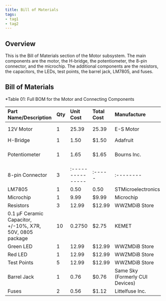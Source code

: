 ```yaml
---
title: Bill of Materials
tags:
- tag1
- tag2
---
```


## Overview
This is the Bill of Materials section of the Motor subsystem. The main components are the motor, the H-bridge, the potentiometer, the 8-pin connector, and the microchip. The additional components are the resistors, the capacitors, the LEDs, test points, the barrel jack, LM7805, and fuses.

## Bill of Materials

*Table 01: Full BOM for the Motor and Connecting Components

| **Part Name/Description** | **Qty** | **Unit Cost** | **Total Cost** | **Manufacture** | **Manufacturer #** | **Vendor Link** |**Datasheet Link** | **Schematic Reference Designators** |
|:--------------------|:----|:---------------|:-----|:--------|:-----|:-----|:----|:-----|
|12V Motor| 1 |25.39|$25.39$|E-S Motor|5840WG-555PM-590 12V|https://www.robotshop.com/products/e-s-motor-high-torque-12v-dc-worm-gear-motor-15-rpm?qd=3081407f1db71f0fec5903ffe304727d|https://cdn.robotshop.com/rbm/a00a7635-653b-4220-aac9-b0c23c5c5e2c/8/8dfd4a0b-e136-4eb4-92df-334ddc4db4db/d8100fa8_5840wg-555pm-worm-gear-motor.pdf| Motor_IRS1 |
|H-Bridge| 1 |1.50|$1.50|Adafruit|4489|https://www.adafruit.com/product/4489|:----| H-Bridge_IRS1 |
|Potentiometer| 1 | 1.65 | $1.65 | Bourns Inc. | PTA3043-2010CIB104 | https://www.digikey.com/en/products/detail/bourns-inc/PTA3043-2010CIB104/3781186?gclsrc=aw.ds&gad_source=1&gad_campaignid=20243136172&gbraid=0AAAAADrbLliFVtbptKHwxHXZOLTZ9Dngt&gclid=CjwKCAjw0sfHBhB6EiwAQtv5qdDayR3wUdt1PhP_Zrn28sFLcQJGq9LoqSQneqg9s4Sqr2sY-hUGlRoC1iQQAvD_BwE | https://www.bourns.com/docs/Product-Datasheets/pta.pdf | Slide_100k_Potentiometer_IRS1 |
|8-pin Connector| 3 |:---------------|:-----|:--------|:-----|:-----|:----| U4, U5, U15 |
|LM7805| 1 | 0.50 | 0.50 | STMicroelectronics | L7805CV |https://www.digikey.com/en/products/detail/stmicroelectronics/L7805CV/585964|https://www.st.com/content/ccc/resource/technical/document/datasheet/41/4f/b3/b0/12/d4/47/88/CD00000444.pdf/files/CD00000444.pdf/jcr:content/translations/en.CD00000444.pdf| U13 |
|Microchip| 1 | 9.99 | $9.99 |Microchip|DM164150|https://www.microchipdirect.com/dev-tools/DM164150?productLoaded=true&allDevTools=true|https://ww1.microchip.com/downloads/aemDocuments/documents/MCU08/ProductDocuments/UserGuides/PIC18F57Q43-Curiosity-Nano-HW-UserGuide-DS40002186B.pdf| PIC18F57Q43_CURIOSITY_NANO_IRS1 |
|Resistors| 3 |12.99|$12.99|WWZMDiB Store|n/a|PRLTA 109 |n/a | R1, R2, R3 |
|0.1 µF Ceramic Capacitor, +/-10%, X7R, 50V, 0805 package |10 | 0.2750 | $2.75 | KEMET | C0805F104K5RACTU | PRLTA 109 |n/a | C2, C4, C6, C7, C8, C9, C10, C11, C12, C16|
|Green LED| 1 |12.99|$12.99|WWZMDiB Store|n/a|PRLTA 109 |n/a | D1 |
|Red LED| 1 |12.99|$12.99|WWZMDiB Store|n/a|PRLTA 109 |n/a | D2 |
|Test Points| 5 |12.99|$12.99|WWZMDiB Store|n/a|PRLTA 109 |n/a |U1, U2, U3, U12, U14 |
|Barrel Jack| 1 |0.76| $0.76|Same Sky (Formerly CUI Devices)|PJ-102AH|https://www.digikey.com/en/products/detail/cui-devices/PJ-102AH/408448|https://www.sameskydevices.com/product/resource/pj-102ah.pdf| J1 |
|Fuses| 2 |0.56| $1.12 | Littelfuse Inc. | 0235003.MXP |https://www.digikey.com/en/products/detail/littelfuse-inc/0235003-MXP/778152|https://www.littelfuse.com/assetdocs/littelfuse_fuse_235_datasheet.pdf?assetguid=79b16c87-8337-4c9c-96d1-6ac09ce4e440| F1, F2 |




